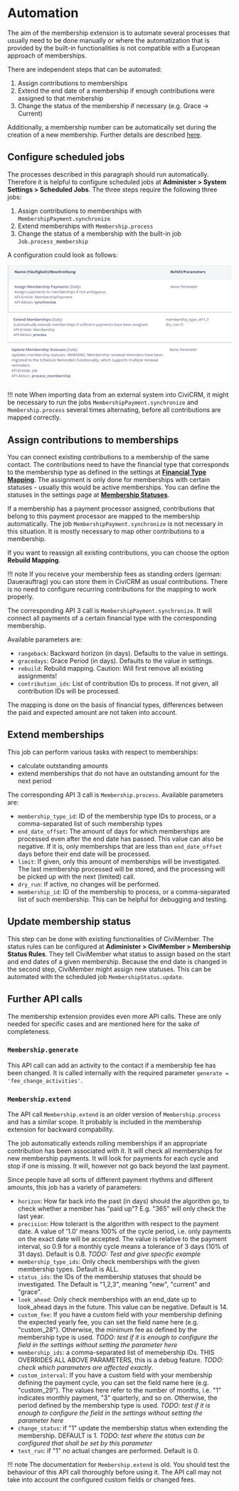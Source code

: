 # Automation

The aim of the membership extension is to automate several processes that usually need to be done manually or where the automatization that is provided by the built-in functionalities is not compatible with a European approach of memberships.

There are independent steps that can be automated:

1. Assign contributions to memberships
2. Extend the end date of a membership if enough contributions were assigned to that membership
3. Change the status of the membership if necessary (e.g. Grace → Current)

Additionally, a membership number can be automatically set during the creation of a new membership. Further details are described [here](./configuration.md#membership-number).

## Configure scheduled jobs

The processes described in this paragraph should run automatically. Therefore it is helpful to configure scheduled jobs at **Administer > System Settings > Scheduled Jobs**. The three steps require the following three jobs:

1. Assign contributions to memberships with `MembershipPayment.synchronize`
2. Extend memberships with `Membership.process`
3. Change the status of a membership with the built-in job `Job.process_membership`

A configuration could look as follows:

![](./img/scheduled_jobs.png)

!!! note
    When importing data from an external system into CiviCRM, it might be necessary to run the jobs `MembershipPayment.synchronize` and `Membership.process` several times alternating, before all contributions are mapped correctly.


## Assign contributions to memberships

You can connect existing contributions to a membership of the same contact. The contributions need to have the financial type that corresponds to the membership type as defined in the settings at [**Financial Type Mapping**](./configuration.md#financial-type-mapping). The assignment is only done for memberships with certain statuses - usually this would be active memberships. You can define the statuses in the settings page at [**Membership Statuses**](./configuration.md#membership-status).

If a membership has a payment processor assigned, contributions that belong to this payment processor are mapped to the membership automatically. The job `MembershipPayment.synchronize` is not necessary in this situation. It is mostly necessary to map other contributions to a membership.

If you want to reassign all existing contributions, you can choose the option **Rebuild Mapping**.

!!! note
    If you receive your membership fees as standing orders (german: Dauerauftrag) you can store them in CiviCRM as usual contributions. There is no need to configure recurring contributions for the mapping to work properly.

The corresponding API 3 call is `MembershipPayment.synchronize`. It will connect all payments of a certain financial type with the corresponding membership.

Available parameters are:

- `rangeback`: Backward horizon (in days). Defaults to the value in settings.
- `gracedays`: Grace Period (in days). Defaults to the value in settings.
- `rebuild`: Rebuild mapping. Caution: Will first remove all existing assignments!
- `contribution_ids`: List of contribution IDs to process. If not given, all contribution IDs will be processed.

The mapping is done on the basis of financial types, differences between the paid and expected amount are not taken into account.

## Extend memberships

This job can perform various tasks with respect to memberships:

- calculate outstanding amounts
- extend memberships that do not have an outstanding amount for the next period

The corresponding API 3 call is `Membership.process`. Available parameters are:

- `membership_type_id`: ID of the membership type IDs to process, or a comma-separated list of such membership types
- `end_date_offset`: The amount of days for which memberships are processed even after the end date has passed. This value can also be negative. If it is, only memberships that are less than `end_date_offset` days before their end date will be processed.
- `limit`: If given, only this amount of memberships will be investigated. The last membership processed will be stored, and the processing will be picked up with the next (limited) call.
- `dry_run`: If active, no changes will be performed.
- `membership_id`: ID of the membership to process, or a comma-separated list of such membership. This can be helpful for debugging and testing.

## Update membership status

This step can be done with existing functionalities of CiviMember. The status rules can be configured at **Adiminister > CiviMember > Membership Status Rules**. They tell CiviMember what status to assign based on the start and end dates of a given membership. Because the end date is changed in the second step, CiviMember might assign new statuses. This can be automated with the scheduled job `MembershipStatus.update`.

## Further API calls

The membership extension provides even more API calls. These are only needed for specific cases and are mentioned here for the sake of completeness.

### `Membership.generate`

This API call can add an activity to the contact if a membership fee has been changed. It is called internally with the required parameter `generate = 'fee_change_activities'`.

### `Membership.extend`

The API call `Membership.extend` is an older version of `Membership.process` and has a similar scope. It probably is included in the membership extension for backward compability.

The job automatically extends rolling memberships if an appropriate contribution has been associated with it. It will check all memberships for new membership payments. It will look for payments for each cycle and stop if one is missing. It will, however not go back beyond the last payment.

Since people have all sorts of different payment rhythms and different amounts, this job has a variety of parameters:

- `horizon`: How far back into the past (in days) should the algorithm go, to check whether a member has "paid up"? E.g. "365" will only check the last year.
- `precision`: How tolerant is the algorithm with respect to the payment date. A value of '1.0' means 100% of the cycle period, i.e.
  only payments on the exact date will be accepted. The value is relative to the payment interval, so 0.9 for a monthly cycle means a tolerance of 3 days (10% of 31 days). Default is 0.8. _TODO: Test and give specific example_
- `membership_type_ids`: Only check memberships with the given membership types. Default is ALL.
- `status_ids`: the IDs of the membership statuses that should be investigated. The Default is "1,2,3", meaning "new", "current" and "grace".
- `look_ahead`: Only check memberships with an end_date up to look_ahead days in the future. This value can be negative. Default is 14.
- `custom_fee`: If you have a custom field with your membership defining the expected yearly fee, you can set the field name here (e.g. "custom_28"). Otherwise, the minimum fee as defined by the membership type is used. _TODO: test if it is enough to configure the field in the settings without setting the parameter here_
- `membership_ids`: a comma-separated list of memebership IDs. THIS OVERRIDES ALL ABOVE PARAMETERS, this is a debug feature. _TODO: check which parameters are affected exactly_.
- `custom_interval`: If you have a custom field with your membership defining the payment cycle, you can set the field name here (e.g. "custom_29"). The values here refer to the number of months, i.e. "1" indicates monthly payment, "3" quarterly, and so on. Otherwise, the period defined by the membership type is used. _TODO: test if it is enough to configure the field in the settings without setting the parameter here_
- `change_status`: if "1" update the membership status when extending the membership. DEFAULT is 1. _TODO: test where the status can be configured that shall be set by this parameter_
- `test_run`: if "1" no actual changes are performed. Default is 0.

!!! note
    The documentation for `Membership.extend` is old. You should test the behaviour of this API call thoroughly before using it. The API call may not take into account the configured custom fields or changed fees.
